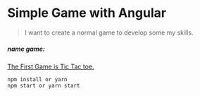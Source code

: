 # Simple Game with Angular

> I want to create a normal game to develop some my skills.

##### name game:

[The First Game is Tic Tac toe.](<(https://simplegamewithangular.firebaseapp.com/#/ox)>)

```
npm install or yarn
npm start or yarn start

```
